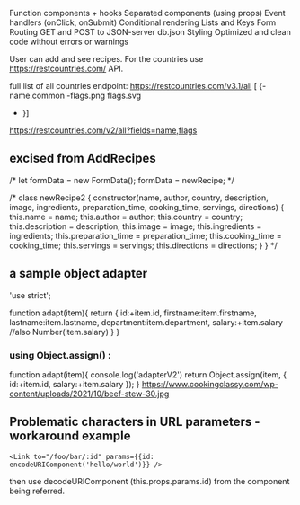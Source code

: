 

Function components + hooks
Separated components (using props)
Event handlers (onClick, onSubmit)
Conditional rendering
Lists and Keys
Form
Routing
GET and POST to JSON-server db.json
Styling
Optimized and clean code without errors or warnings 

User can add and see recipes. For the countries use https://restcountries.com/ API.

full list of all countries endpoint: https://restcountries.com/v3.1/all
[ {-name.common
-flags.png
flags.svg
 - }]

 https://restcountries.com/v2/all?fields=name,flags



 ## excised from AddRecipes

   /* let formData = new FormData();
    formData = newRecipe; */

   /* class newRecipe2 {
    constructor(name, author, country, description, image, ingredients, preparation_time, cooking_time, servings, directions) {
      this.name = name;
      this.author = author;
      this.country = country;
      this.description = description;
      this.image = image;
      this.ingredients = ingredients;
      this.preparation_time = preparation_time;
      this.cooking_time = cooking_time;
      this.servings = servings;
      this.directions = directions;
    }
  } */


 ##  a sample object adapter

  'use strict';

function adapt(item){
    return {
        id:+item.id,
        firstname:item.firstname,
        lastname:item.lastname,
        department:item.department,
        salary:+item.salary //also Number(item.salary)
    }
}

### using Object.assign() :

function adapt(item){
    console.log('adapterV2')
    return Object.assign(item, {
        id:+item.id,
        salary:+item.salary
    });
}
https://www.cookingclassy.com/wp-content/uploads/2021/10/beef-stew-30.jpg

## Problematic characters in URL parameters - workaround example

 ```<Link to="/foo/bar/:id" params={{id: encodeURIComponent('hello/world')}} />```
 
 then use decodeURIComponent (this.props.params.id) from the component being referred.